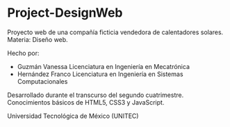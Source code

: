# Project-DesignWeb
Proyecto web de una compañía ficticia vendedora de calentadores solares. Materia: Diseño web.

Hecho por:
  * Guzmán Vanessa      Licenciatura en Ingeniería en Mecatrónica
  * Hernández Franco    Licenciatura en Ingeniería en Sistemas Computacionales
  
Desarrollado durante el transcurso del segundo cuatrimestre. Conocimientos básicos de HTML5, CSS3 y JavaScript.

Universidad Tecnológica de México (UNITEC)

